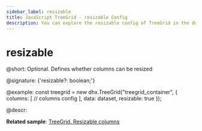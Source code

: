 ```yaml
---
sidebar_label: resizable
title: JavaScript TreeGrid - resizable Config 
description: You can explore the resizable config of TreeGrid in the documentation of the DHTMLX JavaScript UI library. Browse developer guides and API reference, try out code examples and live demos, and download a free 30-day evaluation version of DHTMLX Suite.
---
```


# resizable

@short: Optional. Defines whether columns can be resized

@signature: {'resizable?: boolean;'}

@example:
const treegrid = new dhx.TreeGrid("treegrid_container", {
    columns: [
        // columns config
    ],
    data: dataset,
    resizable: true
});

@descr:

**Related sample**: [TreeGrid. Resizable columns](https://snippet.dhtmlx.com/vq3i9maq)

[comment]: # (@related: treegrid/configuration.md#resizable-columns treegrid/initialization.md#initialize-treegrid)
